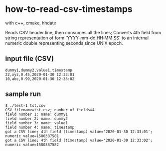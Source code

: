 # how-to-read-csv-timestamps
with c++, cmake, hhdate

Reads CSV header line, then consumes all the lines;
Converts 4th field from string representation of form 'YYYY-mm-dd HH:MM:SS' to an internal numeric double representing seconds since UNIX epoch.

## input file (CSV)
```csv
dummy1,dummy2,value1,timestamp
22,xyz,0.45,2020-01-30 12:33:01
10,abc,0.99,2020-01-30 12:33:02
```

## sample run
```
$ ./test-1 tst.csv 
CSV filename=tst.csv; number of fields=4
field number 1: name: dummy1
field number 2: name: dummy2
field number 3: name: value1
field number 4: name: timestamp
got a CSV line; 4th field (timestamp) value='2020-01-30 12:33:01'; numeric value=1580387581
got a CSV line; 4th field (timestamp) value='2020-01-30 12:33:02'; numeric value=1580387582
```
